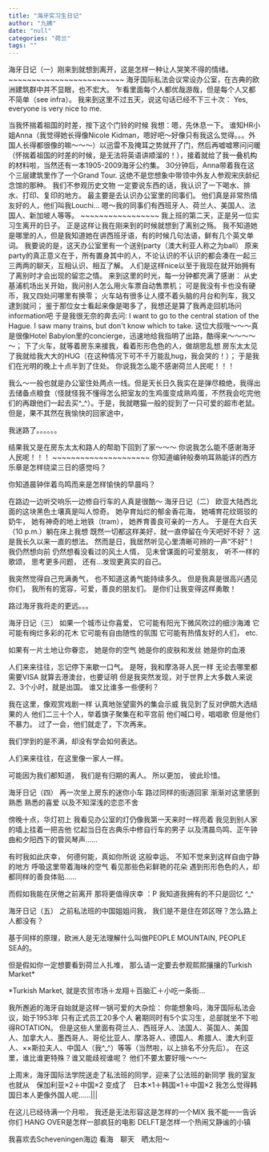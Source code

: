 ```yaml
---
title: "海牙实习生日记"
author: "九姨"
date: "null"
categories: "荷兰"
tags: ""
---
```


海牙日记（一）刚来到就想到离开，这是怎样一种让人哭笑不得的情绪。 ~~~~~~~~~~~~~~~~~~~~~~~~~ 海牙国际私法会议常设办公室，在古典的欧洲建筑群中并不显眼，也不宏大。 乍看里面每个人都优哉游哉，但是每个人又都不简单（see infra）。 我来到这里不过五天，说这句话已经不下三十次： Yes, everyone is very nice to me.

当我怀揣着祖国的时差，按下这个门铃的时候 我想：嗯，先休息一下。 谁知HR小姐Anna（我觉得她长得像Nicole Kidman，嗯好吧～好像只有我这么觉得。。。外国人长得都很像的嘛～～～）以迅雷不及掩耳之势就开了门，然后再嘘嘘寒问问暖（怀揣着祖国的时差的时候，是无法将英语讲顺溜的！），接着就给了我一叠机构的材料啦，当然还有一本1905-2009海牙公约集。 30分钟后，Anna带着我在这个三层建筑里作了一个Grand Tour. 这绝不是您想象中带领中外友人参观宋庆龄纪念馆的那种。 我们不参观历史文物 一定要说东西的话，我认识了一下喝水、排水、打印、复印的地方。 最主要是去认识办公室里的同事们。 他们真是非常热情友好的人，他们叫我Louchi... 嗯～我的同事们有西班牙人、荷兰人、美国人、法国人、新加坡人等等。 ~~~~~~~~~~~~~~~~~ 我上班的第二天，正是另一位实习生离开的日子。 正是这样让我在刚来到的时候就想到了离别之殇。 我不知道她是哪里的人，但是我知道她在讲西班牙语，有的时候几句法语，鲜有几个英文单词。 我要说的是，这天办公室里有一个送别party（澳大利亚人称之为ball） 原来party的真正意义在于，所有置身其中的人，不论认识的不认识的都会凑在一起三三两两的聊天，互相认识、相互了解。 人们是这样nice以至于我现在就开始拥有了离别时才会出现的留恋之情。 来到这里的时光，每一分钟都充满了感谢： 从史基浦机场出关开始，我问别人怎么用火车票自动售票机； 可是我没有卡也没有硬币，我又四处问哪里有换零； 火车站有很多让人摸不着头脑的月台和列车，我又逮到就问； 鉴于那位女士看起来像是喝多了，我想还是算了我再走回机场问information吧 于是我很无奈的奔去问: I want to go to the central station of the Hague. I saw many trains, but don't know which to take. 这位大叔哦～～～真是很像Hotel Babylon里的concierge，迅速地给我指明了出路，酷得来～～～～～； 下了火车，就等着房东来接我，看着形形色色的人，做胡思乱想 房东太太见了我就给我大大的HUG（在这种情况下可不千万能乱hug，我会哭的！）； 于是我们在光明的晚上十点半到了住处。 你说我怎么能不感谢荷兰人民呢！！！

我么～一般也就是办公室住处两点一线。但是天长日久我实在是弹尽粮绝，我得出去储备点粮食（怪就怪我不懂得怎么把室友的生鸡蛋变成熟鸡蛋，不然我会吃完他们的再跟他们一起去买^\_^）。于是，我就瞎猫一般的捉到了一只可爱的超市老鼠。但是，果不其然在我愉快的回家途中，

我迷路了。。。。。。

结果我又是在房东太太和路人的帮助下回到了家～～～ 你说我怎么能不感谢海牙人民呢！！！ ~~~~~~~~~~~~~~~~~~~~~ 你知道编钟般奏响耳熟能详的西方乐章是怎样绕梁三日的感觉吗？

你知道晨钟伴着鸟鸣而来是怎样愉快的早晨吗？

在路边一边听交响乐一边修自行车的人真是很酷～ 海牙日记（二） 欧亚大陆西北面的这块黑色土壤真是叫人惊奇。 她孕育灿烂的郁金香花海， 她哺育花纹斑驳的奶牛， 她有神奇的地上地铁（tram）， 她养育善良可亲的一方人。 于是在大白天（10 p.m.）躺在床上我想 既然一切都这样美好，就一直停留在今天吧好不好？ 这是我长久以来一直的想法。 然而是日，我居然听见心里清晰可辨的一声“不好”！ 我仍然想向前 仍然想看没看过的风土人情， 见未曾谋面的可爱朋友， 听不一样的歌颂， 思考更多问题， 还有…发现更真实的自己。

我突然觉得自己充满勇气， 也不知道这勇气能持续多久。 但是我真是很高兴遇见你们， 我所有的宽容，可爱，善良的朋友们。 是你们让我变得这样勇敢！

路过海牙我将走的更远。。。

海牙日记（三） 如果一个城市让你喜爱， 它可能有阳光下微风吹过的细沙海滩 它可能有绚烂多彩的花木 它可能有自由随性的氛围 它可能有热情友好的人们， etc.

如果有一片土地让你眷恋， 她是你的空气 她是你的皮肤和发丝 她是你的血液

人们来来往往，忘记停下来歇一口气。 是呀，我和摩洛哥人民一样 无论去哪里都需要VISA 就算去港澳台，也要证明 但是我突然发现，对于世界上大多数人来说 2、3个小时，就是出国。 谁又比谁多一些便利？

我在这里，像观赏戏剧一样 认真地张望窗外的集会示威 我见到了反对伊朗大选结果的人 他们二三十个人，举着旗子聚集在和平宫前 他们喊口号，唱唱歌 但是他们不暴力。 过了一会，他们就走了，下次再来。

我们学到的是不满，却没有学会如何表达。

人们来来往往，在这里像一家人一样。

可能因为我们都知道， 我们是有归期的离人。 所以更加， 彼此珍惜。

海牙日记（四） 再一次坐上房东的迷你小车 路过同样的街道回家 渐渐对这里感到熟悉 熟悉的喜爱 以及不知深浅的恋恋不舍

傍晚十点，华灯初上 我看见办公室的灯仍像我第一天来时一样亮着 我见到别人家的墙上挂着一把吉他 忆起当日在古典乐中修自行车的男子 以及清晨鸟鸣、正午钟曲和夕阳西下的管风琴声……

有时我如此庆幸， 何德何能，真如你所说 这般幸运。 不知不觉来到这样自由宁静的地方 呼吸这里带着海味的空气 看见那些色彩鲜艳的花朵 遇到形形色色的人，却都同样的善良体贴……

而假如我能在厌倦之前离开 那将更值得庆幸 ：P 我知道我拥有的不只是回忆 ^\_^

海牙日记（五） 之前私法班的中国姐姐问我， 我们是不是住在郊区呀？怎么路上人都没有？

基于同样的原理，欧洲人是无法理解什么叫做PEOPLE MOUNTAIN, PEOPLE SEA的。

但是假如你一定想要看到荷兰人扎堆， 那么请一定要去参观熙熙攘攘的Turkish Market\*

\*Turkish Market, 就是农贸市场＋龙翔＋百脑汇＋小吃一条街…

我所邂逅的海牙自始就是这样一锅可爱的大杂烩： 你能想象吗，海牙国际私法会议，始于1953年 只有正式员工20多个人 暑期同时有5个实习生，总部就坐不下啦得ROTATION。 但是这些人里面有荷兰人、西班牙人、法国人、英国人、美国人、加拿大人、墨西哥人、哥伦比亚人、摩洛哥人、德国人、希腊人、澳大利亚人、××斯拉夫人、中国人（我^\_^）等等（当然啦，以上排名不分先后）。 在这里，谁比谁更特殊？谁又能歧视谁呢？ 他们不要太要好哦～～～

上周末，海牙国际法学院送走了私法班的同学，迎来了公法班的新同学 我的室友也就从　保加利亚×2＋中国×2 变成了　日本×1＋韩国×1＋中国×2 我怎么觉得韩国日本人更像外国人呢……|||

在这儿已经待满一个月啦， 我还是无法形容这是怎样的一个MIX 我不能一一告诉你们 HANG OVER是怎样一部疯狂的电影 DELFT是怎样一个热闹又静谧的小镇

我喜欢去Scheveningen海边 看海　聊天　晒太阳～
